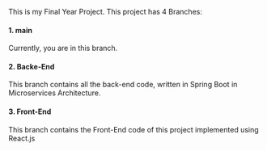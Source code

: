 This is my Final Year Project.
This project has 4 Branches:
  #### 1. main
  Currently, you are in this branch.
  #### 2. Backe-End
  This branch contains all the back-end code, written in Spring Boot in Microservices Architecture.
  #### 3. Front-End
  This branch contains the Front-End code of this project implemented using React.js
  
  
